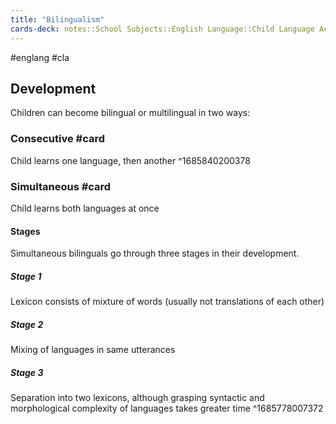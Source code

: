 ```yaml
---
title: "Bilingualism"
cards-deck: notes::School Subjects::English Language::Child Language Acquisition
---
```

#englang #cla 

## Development
Children can become bilingual or multilingual in two ways:
### Consecutive #card
Child learns one language, then another
^1685840200378

### Simultaneous #card
Child learns both languages at once
#### Stages
Simultaneous bilinguals go through three stages in their development.
##### Stage 1
Lexicon consists of mixture of words (usually not translations of each other)
##### Stage 2
Mixing of languages in same utterances
##### Stage 3
Separation into two lexicons, although grasping syntactic and morphological complexity of languages takes greater time
^1685778007372
